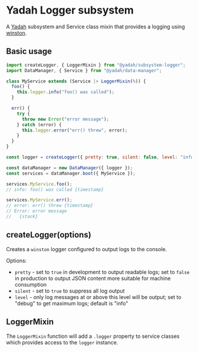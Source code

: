 # Yadah Logger subsystem

A [Yadah](https://www.npm.com/packages/@yadah/yadah) subsystem and Service class
mixin that provides a logging using [winston](https://www.npmjs.com/package/winston).

## Basic usage

```js
import createLogger, { LoggerMixin } from "@yadah/subsystem-logger";
import DataManager, { Service } from "@yadah/data-manager";

class MyService extends (Service |> LoggerMixin(%)) {
  foo() {
    this.logger.info("foo() was called");
  }

  err() {
    try {
      throw new Error("error message");
    } catch (error) {
      this.logger.error("err() threw", error);
    }
  }
}

const logger = createLogger({ pretty: true, silent: false, level: "info" });

const dataManager = new DataManager({ logger });
const services = dataManager.boot({ MyService });

services.MyService.foo();
// info: foo() was called {timestamp}

services.MyService.err();
// error: err() threw {timestamp}
// Error: error message
//   {stack}
```

## createLogger(options)

Creates a `winston` logger configured to output logs to the console.

Options:

- `pretty` - set to `true` in development to output readable logs; set to `false`
  in production to output JSON content more suitable for machine consumption
- `silent` - set to `true` to suppress all log output
- `level` - only log messages at or above this level will be output; set to
  "debug" to get maximum logs; default is "info"

## LoggerMixin

The `LoggerMixin` function will add a `.logger` property to service classes which
provides access to the `logger` instance.
